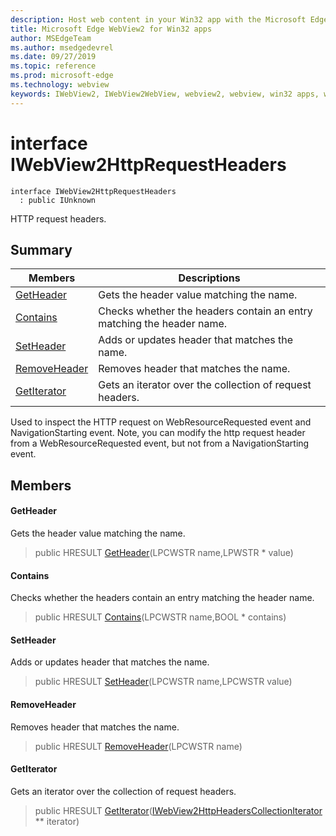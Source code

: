 ```yaml
---
description: Host web content in your Win32 app with the Microsoft Edge WebView2 control
title: Microsoft Edge WebView2 for Win32 apps
author: MSEdgeTeam
ms.author: msedgedevrel
ms.date: 09/27/2019
ms.topic: reference
ms.prod: microsoft-edge
ms.technology: webview
keywords: IWebView2, IWebView2WebView, webview2, webview, win32 apps, win32, edge
---
```


# interface IWebView2HttpRequestHeaders 

```
interface IWebView2HttpRequestHeaders
  : public IUnknown
```

HTTP request headers.

## Summary

 Members                        | Descriptions
--------------------------------|---------------------------------------------
[GetHeader](#getheader) | Gets the header value matching the name.
[Contains](#contains) | Checks whether the headers contain an entry matching the header name.
[SetHeader](#setheader) | Adds or updates header that matches the name.
[RemoveHeader](#removeheader) | Removes header that matches the name.
[GetIterator](#getiterator) | Gets an iterator over the collection of request headers.

Used to inspect the HTTP request on WebResourceRequested event and NavigationStarting event. Note, you can modify the http request header from a WebResourceRequested event, but not from a NavigationStarting event.

## Members

#### GetHeader 

Gets the header value matching the name.

> public HRESULT [GetHeader](#getheader)(LPCWSTR name,LPWSTR * value)

#### Contains 

Checks whether the headers contain an entry matching the header name.

> public HRESULT [Contains](#contains)(LPCWSTR name,BOOL * contains)

#### SetHeader 

Adds or updates header that matches the name.

> public HRESULT [SetHeader](#setheader)(LPCWSTR name,LPCWSTR value)

#### RemoveHeader 

Removes header that matches the name.

> public HRESULT [RemoveHeader](#removeheader)(LPCWSTR name)

#### GetIterator 

Gets an iterator over the collection of request headers.

> public HRESULT [GetIterator](#getiterator)([IWebView2HttpHeadersCollectionIterator](IWebView2HttpHeadersCollectionIterator.md#iwebview2httpheaderscollectioniterator) ** iterator)

